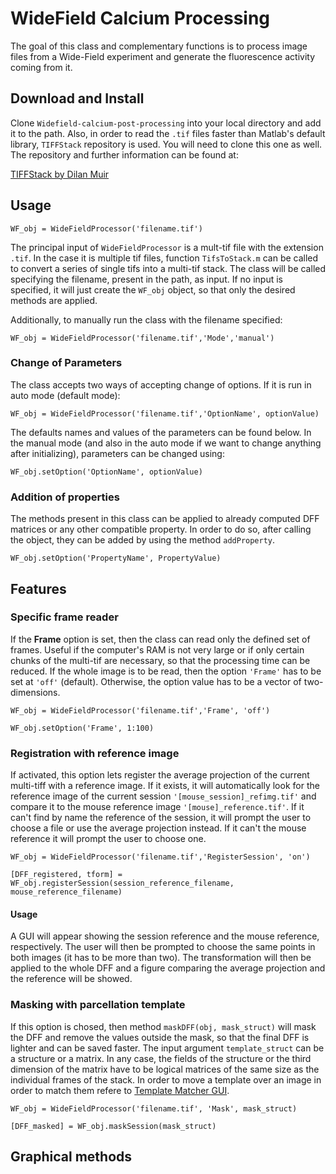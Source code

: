 # WideField Calcium Processing

The goal of this class and complementary functions is to process image files from a Wide-Field experiment and generate the fluorescence activity coming from it. 

## Download and Install

Clone `Widefield-calcium-post-processing` into your local directory and add it to the path. Also, in order to read the `.tif` files faster than Matlab's default library, `TIFFStack` repository is used. You will need to clone this one as well. The repository and further information can be found at:

[TIFFStack by Dilan Muir](https://github.com/DylanMuir/TIFFStack) 

## Usage

```
WF_obj = WideFieldProcessor('filename.tif')
```

The principal input of `WideFieldProcessor` is a mult-tif file with the extension `.tif`. In the case it is multiple tif files, function `TifsToStack.m` can be called to convert a series of single tifs into a multi-tif stack. The class will be called specifying the filename, present in the path, as input. If no input is specified, it will just create the `WF_obj` object, so that only the desired methods are applied. 

Additionally, to manually run the class with the filename specified:

```
WF_obj = WideFieldProcessor('filename.tif','Mode','manual')
```

### Change of Parameters

The class accepts two ways of accepting change of options. If it is run in auto mode (default mode):

```
WF_obj = WideFieldProcessor('filename.tif','OptionName', optionValue)
```

The defaults names and values of the parameters can be found below. In the manual mode (and also in the auto mode if we want to change anything after initializing), parameters can be changed using:

```
WF_obj.setOption('OptionName', optionValue)
```

### Addition of properties

The methods present in this class can be applied to already computed DFF matrices or any other compatible property. In order to do so, after calling the object, they can be added by using the method `addProperty`. 

```
WF_obj.setOption('PropertyName', PropertyValue)
```

## Features

### Specific frame reader

If the **Frame** option is set, then the class can read only the defined set of frames. Useful if the computer's RAM is not very large or if only certain chunks of the multi-tif are necessary, so that the processing time can be reduced. If the whole image is to be read, then the option `'Frame'` has to be set at `'off'` (default). Otherwise, the option value has to be a vector of two-dimensions.

```
WF_obj = WideFieldProcessor('filename.tif','Frame', 'off')
```

```
WF_obj.setOption('Frame', 1:100)
```

### Registration with reference image

If activated, this option lets register the average projection of the current multi-tiff with a reference image. If it exists, it will automatically look for the reference image of the current session `'[mouse_session]_refimg.tif'` and compare it to the mouse reference image `'[mouse]_reference.tif'`. If it can't find by name the reference of the session, it will prompt the user to choose a file or use the average projection instead. If it can't the mouse reference it will prompt the user to choose one.

```
WF_obj = WideFieldProcessor('filename.tif','RegisterSession', 'on')
```

```
[DFF_registered, tform] = WF_obj.registerSession(session_reference_filename, mouse_reference_filename)
```

#### Usage

A GUI will appear showing the session reference and the mouse reference, respectively. The user will then be prompted to choose the same points in both images (it has to be more than two). The transformation will then be applied to the whole DFF and a figure comparing the average projection and the reference will be showed. 

### Masking with parcellation template

If this option is chosed, then method `maskDFF(obj, mask_struct)` will mask the DFF and remove the values outside the mask, so that the final DFF is lighter and can be saved faster. The input argument `template_struct` can be a structure or a matrix. In any case, the fields of the structure or the third dimension of the matrix have to be logical matrices of the same size as the individual frames of the stack. In order to move a template over an image in order to match them refere to  [Template Matcher GUI](https://github.com/s-acosta/Template-matcher-GUI).

```
WF_obj = WideFieldProcessor('filename.tif', 'Mask', mask_struct)
```
```
[DFF_masked] = WF_obj.maskSession(mask_struct)
```

## Graphical methods






